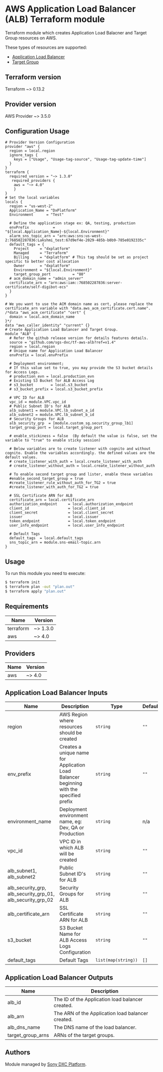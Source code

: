 # AWS Application Load Balancer (ALB) Terraform module

Terraform module which creates Application Load Balacner and Target Group resources on AWS.

These types of resources are supported:

* [Application Load Balancer](https://registry.terraform.io/providers/hashicorp/aws/latest/docs/resources/lb)
* [Target Group](https://registry.terraform.io/providers/hashicorp/aws/latest/docs/resources/lb_target_group)

## Terraform version
Terraform ~> 0.13.2

## Provider version
AWS Provider ~> 3.5.0

## Configuration Usage

```hcl
# Provider Version Configuration
provider "aws" {
  region = local.region
  ignore_tags {
    keys = ["Usage", "Usage-tag-source", "Usage-tag-update-time"]
  }
}
terraform {
  required_version = "~> 1.3.0"
   required_providers {
    aws = "~> 4.0"
    }
}
# Set the local variables
locals {
  region = "us-west-2"
  Application_Name = "DxPlatform"
  Environment      = "Test"

  # Define the application stage ex: QA, testing, production
  envPrefix           = "${local.Application_Name}-${local.Environment}"
  alarm_sns_topic_arn = "arn:aws:sns:us-west-2:768502287836:Lakshmi_test:67d9ef4e-2029-485b-b0b9-785e0192335c"
  default_tags = {
    Project     = "dxplatform"
    Managed     = "Terraform"
    Billing     = "dxplatform" # This tag should be set as project specific to better cost allocation
    Owner       = "dxplatform"
    Environment = "${local.Environment}"
    target_group_port          = "80"
  # acm_domain_name = "admin_server"
  certificate_arn = "arn:aws:iam::768502287836:server-certificate/self-digibot-ecs"
  }
}

# We you want to use the ACM domain name as cert, please replace the certificate_arn variable with "data.aws_acm_certificate.cert.name". 
/*data "aws_acm_certificate" "cert" {
  domain = local.acm_domain_name
}*/
data "aws_caller_identity" "current" {}
# Create Application Load Balancer and Target Group.
module "ALB" {
  # Refer the github release version for details features details. 
  source = "github.com/sgs-dxc/tf-aws-alb?ref=v1.4"
  region = local.region
  # Unique name for Application Load Balancer
  envPrefix = local.envPrefix

  # Deployment environment;
  # If this value set to true, you may provide the S3 bucket details for Access Logs.  
  # production_evn = local.production_evn
  # Existing S3 Bucket for ALB Access Log
  # s3_bucket        = local.s3_bucket
  # s3_bucket_prefix = local.s3_bucket_prefix

  # VPC ID for ALB
  vpc_id = module.VPC.vpc_id
  # Public Subnet ID's for ALB
  alb_subnet1 = module.VPC.lb_subnet_a_id
  alb_subnet2 = module.VPC.lb_subnet_b_id
  # Security Groups for ALB
  alb_security_grp  = [module.custom_sg.security_group_lb1]
  target_group_port = local.target_group_port
 
  # enable_stickiness = false  (By default the value is false, set the variable to "true" to enable sticky session)

  # Below variables are to create listener with cognito and without cognito. Enable the variables accordingly. the defined values are the default values.
  # create_listener_with_auth = local.create_listener_with_auth
  # create_listener_without_auth = local.create_listener_without_auth

  # To enable second target group and lister, enable these variables
  #enable_second_target_group = true
  #create_listener_rule_without_auth_for_TG2 = true
  #create_listener_with_auth_for_TG2 = true

  # SSL Certificate ARN for ALB
  certificate_arn = local.certificate_arn
  authorization_endpoint     = local.authorization_endpoint
  client_id                  = local.client_id
  client_secret              = local.client_secret
  issuer                     = local.issuer
  token_endpoint             = local.token_endpoint
  user_info_endpoint         = local.user_info_endpoint

  # Default Tags
  default_tags  = local.default_tags
  sns_topic_arn = module.sns-email-topic.arn
}
```

## Usage

To run this module you need to execute:

```bash
$ terraform init
$ terraform plan -out "plan.out"
$ terraform apply "plan.out"
```

<!-- BEGINNING OF PRE-COMMIT-TERRAFORM DOCS HOOK -->
## Requirements

| Name | Version |
|------|---------|
| terraform | ~> 1.3.0 |
| aws | ~> 4.0 |

## Providers

| Name | Version |
|------|---------|
| aws | ~> 4.0 |

## Application Load Balancer Inputs

| Name | Description | Type | Default | Required |
|------|-------------|------|---------|:--------:|
| region | AWS Region where resources should be created  | `string` | `""` | Yes |
| env\_prefix | Creates a unique name for Application Load Balancer beginning with the specified prefix | `string` | `""` | Yes |
| environment\_name |Deployment environment name, eg: Dev, QA or Production  | `string` | n/a | Yes |
| vpc\_id | VPC ID in which ALB will be created | `string` | `""` | Yes |
| alb\_subnet1, alb\_subnet2 | Public Subnet ID's for ALB  | `string` | `""` | Yes |
| alb\_security\_grp, alb\_security\_grp\_01, alb\_security\_grp\_02 | Security Groups for ALB  | `string` | `""` | Yes |
| alb\_certificate\_arn | SSL Certificate ARN for ALB   | `string` | `""` | Yes |
| s3\_bucket | S3 Bucket Name for ALB Access Logs Configuration | `string` | `""` | no |
| default\_tags | Default Tags | `list(map(string))` | `[]` | Yes |

## Application Load Balancer Outputs
| Name | Description |
|------|-------------|
| alb\_id |The ID of the Application load balancer created. |
| alb\_arn |The ARN of the Application load balancer created. |
| alb\_dns\_name |The DNS name of the load balancer. |
| target\_group\_arns |ARNs of the target groups. |

<!-- END OF PRE-COMMIT-TERRAFORM DOCS HOOK -->

## Authors

Module managed by [Sony DXC Platform](https://).
